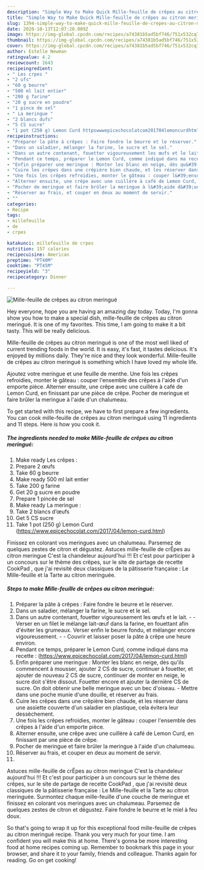 ```yaml
---
description: "Simple Way to Make Quick Mille-feuille de crêpes au citron meringué"
title: "Simple Way to Make Quick Mille-feuille de crêpes au citron meringué"
slug: 1394-simple-way-to-make-quick-mille-feuille-de-crepes-au-citron-meringue
date: 2020-10-13T12:07:28.089Z
image: https://img-global.cpcdn.com/recipes/a74381b5ad5bf746/751x532cq70/mille-feuille-de-crepes-au-citron-meringue-photo-principale-de-la-recette.jpg
thumbnail: https://img-global.cpcdn.com/recipes/a74381b5ad5bf746/751x532cq70/mille-feuille-de-crepes-au-citron-meringue-photo-principale-de-la-recette.jpg
cover: https://img-global.cpcdn.com/recipes/a74381b5ad5bf746/751x532cq70/mille-feuille-de-crepes-au-citron-meringue-photo-principale-de-la-recette.jpg
author: Estelle Newman
ratingvalue: 4.2
reviewcount: 1643
recipeingredient:
- " Les crpes "
- "2 ufs"
- "60 g beurre"
- "500 ml lait entier"
- "200 g farine"
- "20 g sucre en poudre"
- "1 pince de sel"
- " La meringue "
- "2 blancs dufs"
- "5 CS sucre"
- "1 pot (250 g) Lemon Curd httpswwwepicechocolatcom201704lemoncurdhtml"
recipeinstructions:
- "Préparer la pâte à crêpes : Faire fondre le beurre et le réserver."
- "Dans un saladier, mélanger la farine, le sucre et le sel."
- "Dans un autre contenant, fouetter vigoureusement les œufs et le lait.  Verser en un filet le mélange lait-œuf dans la farine, en fouettant afin d&#39;éviter les grumeaux. Verser enfin le beurre fondu, et mélanger encore vigoureusement.  Couvrir et laisser poser la pâte à crêpe une heure environ."
- "Pendant ce temps, préparer le Lemon Curd, comme indiqué dans ma recette : (https://www.epicechocolat.com/2017/04/lemon-curd.html)"
- "Enfin préparer une meringue : Monter les blanc en neige, dès qu&#39;ils commencent à mousser, ajouter 2 CS de sucre, continuer à fouetter, et ajouter de nouveau 2 CS de sucre, continuer de monter en neige, le sucre doit s&#39;être dissout. Fouetter encore et ajouter la dernière CS de sucre. On doit obtenir une belle meringue avec un bec d&#39;oiseau. Mettre dans une poche munie d&#39;une douille, et réserver au frais."
- "Cuire les crêpes dans une crêpière bien chaude, et les réserver dans une assiette couverte d&#39;un saladier en plastique, cela évitera leur dessèchement."
- "Une fois les crêpes refroidies, monter le gâteau : couper l&#39;ensemble des crêpes à l&#39;aide d&#39;un emporte pièce."
- "Alterner ensuite, une crêpe avec une cuillère à café de Lemon Curd, en finissant par une pièce de crêpe."
- "Pocher de meringue et faire brûler la meringue à l&#39;aide d&#39;un chalumeau."
- "Réserver au frais, et couper en deux au moment de servir."
- ""
categories:
- Recipe
tags:
- millefeuille
- de
- crpes

katakunci: millefeuille de crpes 
nutrition: 157 calories
recipecuisine: American
preptime: "PT40M"
cooktime: "PT45M"
recipeyield: "3"
recipecategory: Dinner

---
```



![Mille-feuille de crêpes au citron meringué](https://img-global.cpcdn.com/recipes/a74381b5ad5bf746/751x532cq70/mille-feuille-de-crepes-au-citron-meringue-photo-principale-de-la-recette.jpg)

Hey everyone, hope you are having an amazing day today. Today, I'm gonna show you how to make a special dish, mille-feuille de crêpes au citron meringué. It is one of my favorites. This time, I am going to make it a bit tasty. This will be really delicious.

Mille-feuille de crêpes au citron meringué is one of the most well liked of current trending foods in the world. It is easy, it's fast, it tastes delicious. It's enjoyed by millions daily. They're nice and they look wonderful. Mille-feuille de crêpes au citron meringué is something which I have loved my whole life.

Ajoutez votre meringue et une feuille de menthe. Une fois les crêpes refroidies, monter le gâteau : couper l&#39;ensemble des crêpes à l&#39;aide d&#39;un emporte pièce. Alterner ensuite, une crêpe avec une cuillère à café de Lemon Curd, en finissant par une pièce de crêpe. Pocher de meringue et faire brûler la meringue à l&#39;aide d&#39;un chalumeau.


To get started with this recipe, we have to first prepare a few ingredients. You can cook mille-feuille de crêpes au citron meringué using 11 ingredients and 11 steps. Here is how you cook it.

<!--inarticleads1-->

##### The ingredients needed to make Mille-feuille de crêpes au citron meringué:

1. Make ready  Les crêpes :
1. Prepare 2 œufs
1. Take 60 g beurre
1. Make ready 500 ml lait entier
1. Take 200 g farine
1. Get 20 g sucre en poudre
1. Prepare 1 pincée de sel
1. Make ready  La meringue :
1. Take 2 blancs d’œufs
1. Get 5 CS sucre
1. Take 1 pot (250 g) Lemon Curd (https://www.epicechocolat.com/2017/04/lemon-curd.html)


Finissez en colorant vos meringues avec un chalumeau. Parsemez de quelques zestes de citron et dégustez. Astuces mille-feuille de crÊpes au citron meringue C&#39;est la chandeleur aujourd&#39;hui !!! Et c&#39;est pour participer à un concours sur le thème des crêpes, sur le site de partage de recette CookPad , que j&#39;ai revisité deux classiques de la pâtisserie française : Le Mille-feuille et la Tarte au citron meringuée. 

<!--inarticleads2-->

##### Steps to make Mille-feuille de crêpes au citron meringué:

1. Préparer la pâte à crêpes : Faire fondre le beurre et le réserver.
1. Dans un saladier, mélanger la farine, le sucre et le sel.
1. Dans un autre contenant, fouetter vigoureusement les œufs et le lait. -  - Verser en un filet le mélange lait-œuf dans la farine, en fouettant afin d&#39;éviter les grumeaux. Verser enfin le beurre fondu, et mélanger encore vigoureusement. -  - Couvrir et laisser poser la pâte à crêpe une heure environ.
1. Pendant ce temps, préparer le Lemon Curd, comme indiqué dans ma recette : (https://www.epicechocolat.com/2017/04/lemon-curd.html)
1. Enfin préparer une meringue : Monter les blanc en neige, dès qu&#39;ils commencent à mousser, ajouter 2 CS de sucre, continuer à fouetter, et ajouter de nouveau 2 CS de sucre, continuer de monter en neige, le sucre doit s&#39;être dissout. Fouetter encore et ajouter la dernière CS de sucre. On doit obtenir une belle meringue avec un bec d&#39;oiseau. - Mettre dans une poche munie d&#39;une douille, et réserver au frais.
1. Cuire les crêpes dans une crêpière bien chaude, et les réserver dans une assiette couverte d&#39;un saladier en plastique, cela évitera leur dessèchement.
1. Une fois les crêpes refroidies, monter le gâteau : couper l&#39;ensemble des crêpes à l&#39;aide d&#39;un emporte pièce.
1. Alterner ensuite, une crêpe avec une cuillère à café de Lemon Curd, en finissant par une pièce de crêpe.
1. Pocher de meringue et faire brûler la meringue à l&#39;aide d&#39;un chalumeau.
1. Réserver au frais, et couper en deux au moment de servir.
1. 


Astuces mille-feuille de crÊpes au citron meringue C&#39;est la chandeleur aujourd&#39;hui !!! Et c&#39;est pour participer à un concours sur le thème des crêpes, sur le site de partage de recette CookPad , que j&#39;ai revisité deux classiques de la pâtisserie française : Le Mille-feuille et la Tarte au citron meringuée. Surmontez chaque mille-feuille d&#39;une couche de meringue et finissez en colorant vos meringues avec un chalumeau. Parsemez de quelques zestes de citron et dégustez. Faire fondre le beurre et le miel à feu doux. 

So that's going to wrap it up for this exceptional food mille-feuille de crêpes au citron meringué recipe. Thank you very much for your time. I am confident you will make this at home. There's gonna be more interesting food at home recipes coming up. Remember to bookmark this page in your browser, and share it to your family, friends and colleague. Thanks again for reading. Go on get cooking!
